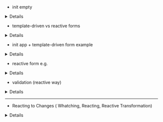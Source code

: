 - init empty

<details>

```js
git switch --orphan test4
New-Item .gitignore
New-Item README.md
mkdir test4
cd test4
ng new form --directory ./
git commit --allow-empty -m "Initial"
git push -u origin test3

```

</details>

- template-driven vs reactive forms

<details>

- forms state
  ![Alt text](test4/src/readmeAssets/TDFvsRF/formState.png)
- form model
  ![Alt text](test4/src/readmeAssets/TDFvsRF/formModel.png)
- template-driven forms
  ![Alt text](test4/src/readmeAssets/TDFvsRF/templateDrivenForm.png)
- reactive Forms
  ![Alt text](test4/src/readmeAssets/TDFvsRF/reactiveForms.png)
- directives
  ![Alt text](test4/src/readmeAssets/TDFvsRF/formDirectives.png)
- directives TDF vs RFM
  ![Alt text](test4/src/readmeAssets/TDFvsRF/formDirectivesVs.png)
- basic HTML form
  ![Alt text](test4/src/readmeAssets/TDFvsRF/basicHTMLForm.png)
- basic template-driven forms
  ![Alt text](test4/src/readmeAssets/TDFvsRF/TDForms.png)
- basic reactive forms
  ![Alt text](test4/src/readmeAssets/TDFvsRF/RForms.png)

</details>

- init app + template-driven form example

<details>

```js
// add components
ng g c views/home/welcome --flat --skip-tests --inline-style --dry-run
ng g c views/error-page/page-not-found --flat --skip-tests --inline-style --inline-template --dry-run
ng g c views/customers/customer --flat --skip-tests --inline-style --dry-run
// add routing
ng generate module app-routing --flat --module=app
```

### angular template-driven form example

![Alt text](test4/src/readmeAssets/TDFvsRF/tdf-example.png)

</details>

- reactive form e.g.

<details>

- reactive forms
  ![Alt text](test4/src/readmeAssets/RFModel/reactiveForm.png)
- create a formGroup
  ![Alt text](test4/src/readmeAssets/RFModel/createFormGroup.png)

```js
// add component
ng g c views/clients/client --flat --skip-tests --inline-style --dry-run
```

- binding form model
  ![Alt text](test4/src/readmeAssets/RFModel/bindFormGroup.png)
- accessing form model properties
  ![Alt text](test4/src/readmeAssets/RFModel/formGroupAccessing.png)

- setValue(require all fields)
  ![Alt text](test4/src/readmeAssets/RFModel/setPatchValue.png)
- patchValue(accepts a piece of data)
  ![Alt text](test4/src/readmeAssets/RFModel/patchValue.png)

---

- formBuilder
  ![Alt text](test4/src/readmeAssets/RFModel/formBuilder.png)
- formBuilder steps
  ![Alt text](test4/src/readmeAssets/RFModel/formBuilderSteps.png)
- formBuilder formControl syntax
  ![Alt text](test4/src/readmeAssets/RFModel/formControlSyntax.png)

</details>

- validation (reactive way)

<details>

- overview
  ![Alt text](test4/src/readmeAssets/validation/validation.png)
- create FormControls
  ![Alt text](test4/src/readmeAssets/validation/formControls.png)
- setting built-in validation rules
  ![Alt text](test4/src/readmeAssets/validation/validationSettings.png)
- runtime rules validation
  ![Alt text](test4/src/readmeAssets/validation/runtimeValidation.png)
- conditional validation (runtime)
  ![Alt text](test4/src/readmeAssets/validation/dynamicValidation.png)
- custom validation rules
  ![Alt text](test4/src/readmeAssets/validation/customValidation.png)
- custom validation code
  ![Alt text](test4/src/readmeAssets/validation/customValidationCode.png)

### basic validation

![Alt text](test4/src/readmeAssets/validation/basic-custom-validation.png)

- custom validator with parameters
  ![Alt text](test4/src/readmeAssets/validation/validatorWithParams.png)
- custom validator with parameters (code)
  ![Alt text](test4/src/readmeAssets/validation/crossFieldValidation2.png)
- cross-field validation nested formGroup
  ![Alt text](test4/src/readmeAssets/validation/crossFieldValidation.png)
- cross-field validation (custom validator)
  ![Alt text](test4/src/readmeAssets/validation/customValidationCode2.png)
- form validation
  ![Alt text](test4/src/readmeAssets/validation/formValidation.png)

</details>

---

- Reacting to Changes ( Whatching, Reacting, Reactive Transformation)

<details>

- watching
  ![Alt text](test4/src/readmeAssets/reacting/observableReacting.png)
- watching observable
  ![Alt text](test4/src/readmeAssets/reacting/watchingObservable.png)
- watching observable code
  ![Alt text](test4/src/readmeAssets/reacting/watchingObservableCode.png)
- reacting var
  ![Alt text](test4/src/readmeAssets/reacting/reactingVariation.png)
- reacting displaying validation messages
  - store data in component class
    ![Alt text](test4/src/readmeAssets/reacting/storeDataInComponent.png)
  - add watcher and handler
    ![Alt text](test4/src/readmeAssets/reacting/watcherHandler.png)

---

- reactive transformation
  ![Alt text](test4/src/readmeAssets/reacting/debounceTime.png)
- reactive transformation
  ![Alt text](test4/src/readmeAssets/reacting/throttleAndOther.png)
- reactive transformation with debounceTime
  ![Alt text](test4/src/readmeAssets/reacting/reactingWithDebounce.png)

### template-driven vs reactive

![Alt text](test4/src/readmeAssets/reacting/TDFvsReactive.png)

</details>
